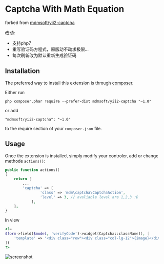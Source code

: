 Captcha With Math Equation
==========================
forked from [mdmsoft/yii2-captcha](https://github.com/mdmsoft/yii2-captcha)

改动:
- 支持php7
- 重写验证码方程式，原版动不动求极限...
- 每次刷新改为默认重新生成验证码

Installation
------------

The preferred way to install this extension is through [composer](http://getcomposer.org/download/).

Either run

```
php composer.phar require --prefer-dist mdmsoft/yii2-captcha "~1.0"
```

or add

```
"mdmsoft/yii2-captcha": "~1.0"
```

to the require section of your `composer.json` file.


Usage
-----

Once the extension is installed, simply modify your controler, add or change methode `actions()`:

```php
public function actions()
{
	return [
		...
		'captcha' => [
                'class' => 'mdm\captcha\CaptchaAction',
                'level' => 3, // avaliable level are 1,2,3 :D
            ],
	];
}
```

In view
```php
<?=
$form->field($model, 'verifyCode')->widget(Captcha::className(), [
    'template' => '<div class="row"><div class="col-lg-12">{image}</div><div class="col-lg-12">{input}</div></div>',
])
?>

```
![screenshot](https://lh3.googleusercontent.com/-ACmPR-FSnfE/U4Rz2f3tqqI/AAAAAAAAAgw/D6xuLeobLU4/w804-h496-no/Screenshot+from+2014-05-27+16%253A47%253A07.png)
